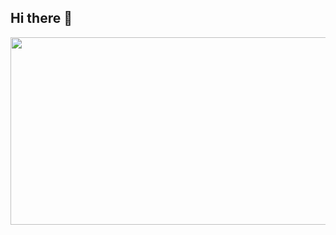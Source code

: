 ## Hi there 👋

<a href="https://www.gitanimals.org/en_US?utm_medium=image&utm_source=jih023&utm_content=farm">
<img
  src="https://render.gitanimals.org/farms/jih023"
  width="600"
  height="300"
/>
</a>

<!--
**jih023/jih023** is a ✨ _special_ ✨ repository because its `README.md` (this file) appears on your GitHub profile.

Here are some ideas to get you started:

- 🔭 I’m currently working on ...
- 🌱 I’m currently learning ...
- 👯 I’m looking to collaborate on ...
- 🤔 I’m looking for help with ...
- 💬 Ask me about ...
- 📫 How to reach me: ...
- 😄 Pronouns: ...
- ⚡ Fun fact: ...
-->

